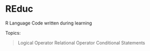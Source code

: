 # REduc
R Language Code  written during learning

Topics:
>Logical Operator 
>Relational Operator
>Conditional Statements
